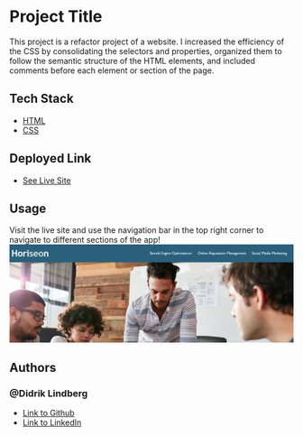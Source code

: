 # Project Title

This project is a refactor project of a website. I increased the efficiency of the CSS by consolidating the selectors and properties, organized them to follow the semantic structure of the HTML elements, and included comments before each element or section of the page.


## Tech Stack

* [HTML](https://developer.mozilla.org/en-US/docs/Web/HTML)
* [CSS](https://developer.mozilla.org/en-US/docs/Web/CSS)

## Deployed Link

* [See Live Site](https://didriklindberg.github.io/Website-Code-Refactor---Horeison)

## Usage
Visit the live site and use the navigation bar in the top right corner to navigate to different sections of the app!
![screengrab of live site](assets/images/Screenshot%202023-03-23%20063536.png)

## Authors

### @Didrik Lindberg

<!-- - [Link to Portfolio Site](#) -->
- [Link to Github](https://github.com/DidrikLindberg)
- [Link to LinkedIn](https://www.linkedin.com/in/didrik-lindberg-3b2955148/)


